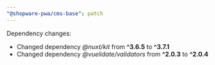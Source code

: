 ```yaml
---
"@shopware-pwa/cms-base": patch
---
```


Dependency changes:

- Changed dependency _@nuxt/kit_ from **^3.6.5** to **^3.7.1**
- Changed dependency _@vuelidate/validators_ from **^2.0.3** to **^2.0.4**
